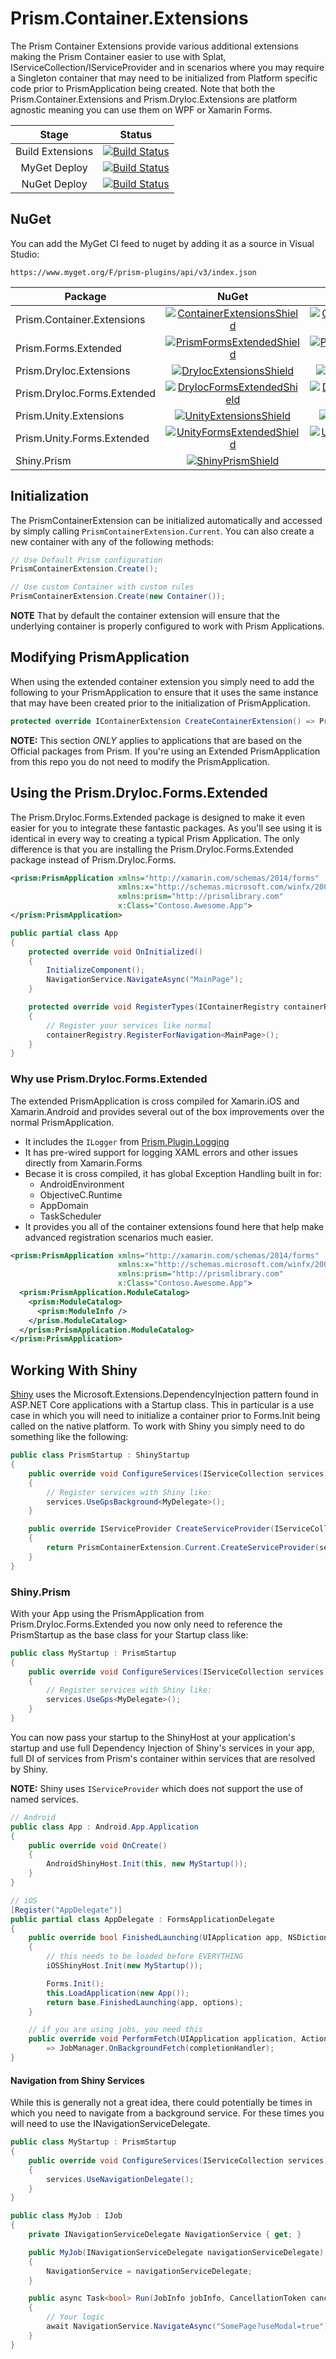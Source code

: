 ﻿# Prism.Container.Extensions

The Prism Container Extensions provide various additional extensions making the Prism Container easier to use with Splat, IServiceCollection/IServiceProvider and in scenarios where you may require a Singleton container that may need to be initialized from Platform specific code prior to PrismApplication being created. Note that both the Prism.Container.Extensions and Prism.DryIoc.Extensions are platform agnostic meaning you can use them on WPF or Xamarin Forms.

| Stage | Status |
|:-----:|--------|
| Build Extensions | [![Build Status](https://dev.azure.com/dansiegel/Prism.Plugins/_apis/build/status/dansiegel.Prism.Container.Extensions?branchName=master&stageName=Build%20NuGet%20Packages&jobName=Build%20Container%20Extensions)](https://dev.azure.com/dansiegel/Prism.Plugins/_build/latest?definitionId=41&branchName=master) |
| MyGet Deploy | [![Build Status](https://dev.azure.com/dansiegel/Prism.Plugins/_apis/build/status/dansiegel.Prism.Container.Extensions?branchName=master&stageName=Deploy%20NuGets&jobName=MyGet.org)](https://dev.azure.com/dansiegel/Prism.Plugins/_build/latest?definitionId=41&branchName=master) |
| NuGet Deploy | [![Build Status](https://dev.azure.com/dansiegel/Prism.Plugins/_apis/build/status/dansiegel.Prism.Container.Extensions?branchName=master&stageName=Deploy%20NuGets&jobName=NuGet.org)](https://dev.azure.com/dansiegel/Prism.Plugins/_build/latest?definitionId=41&branchName=master) |

## NuGet

You can add the MyGet CI feed to nuget by adding it as a source in Visual Studio:

`https://www.myget.org/F/prism-plugins/api/v3/index.json`

| Package | NuGet | MyGet |
|-------|:-----:|:------:|
| Prism.Container.Extensions | [![ContainerExtensionsShield]][ContainerExtensionsNuGet] | [![ContainerExtensionsMyGetShield]][ContainerExtensionsMyGet] |
| Prism.Forms.Extended | [![PrismFormsExtendedShield]][PrismFormsExtendedNuGet] | [![PrismFormsExtendedMyGetShield]][PrismFormsExtendedMyGet] |
| Prism.DryIoc.Extensions | [![DryIocExtensionsShield]][DryIocExtensionsNuGet] | [![DryIocExtensionsMyGetShield]][DryIocExtensionsMyGet] |
| Prism.DryIoc.Forms.Extended | [![DryIocFormsExtendedShield]][DryIocFormsExtendedNuGet] | [![DryIocFormsExtendedMyGetShield]][DryIocFormsExtendedMyGet] |
| Prism.Unity.Extensions | [![UnityExtensionsShield]][UnityExtensionsNuGet] | [![UnityExtensionsMyGetShield]][UnityExtensionsMyGet] |
| Prism.Unity.Forms.Extended | [![UnityFormsExtendedShield]][UnityFormsExtendedNuGet] | [![UnityFormsExtendedMyGetShield]][UnityFormsExtendedMyGet] |
| Shiny.Prism | [![ShinyPrismShield]][ShinyPrismNuGet] | [![ShinyPrismMyGetShield]][ShinyPrismMyGet] |

## Initialization

The PrismContainerExtension can be initialized automatically and accessed by simply calling `PrismContainerExtension.Current`. You can also create a new container with any of the following methods:

```cs
// Use Default Prism configuration
PrismContainerExtension.Create();

// Use custom Container with custom rules
PrismContainerExtension.Create(new Container());
```

**NOTE** That by default the container extension will ensure that the underlying container is properly configured to work with Prism Applications.

## Modifying PrismApplication

When using the extended container extension you simply need to add the following to your PrismApplication to ensure that it uses the same instance that may have been created prior to the initialization of PrismApplication.

```cs
protected override IContainerExtension CreateContainerExtension() => PrismContainerExtension.Current;
```

**NOTE:** This section *ONLY* applies to applications that are based on the Official packages from Prism. If you're using an Extended PrismApplication from this repo you do not need to modify the PrismApplication.

## Using the Prism.DryIoc.Forms.Extended

The Prism.DryIoc.Forms.Extended package is designed to make it even easier for you to integrate these fantastic packages. As you'll see using it is identical in every way to creating a typical Prism Application. The only difference is that you are installing the Prism.DryIoc.Forms.Extended package instead of Prism.DryIoc.Forms.

```xml
<prism:PrismApplication xmlns="http://xamarin.com/schemas/2014/forms"
                        xmlns:x="http://schemas.microsoft.com/winfx/2009/xaml"
                        xmlns:prism="http://prismlibrary.com"
                        x:Class="Contoso.Awesome.App">
</prism:PrismApplication>
```

```cs
public partial class App
{
    protected override void OnInitialized()
    {
        InitializeComponent();
        NavigationService.NavigateAsync("MainPage");
    }

    protected override void RegisterTypes(IContainerRegistry containerRegistry)
    {
        // Register your services like normal
        containerRegistry.RegisterForNavigation<MainPage>();
    }
}
```

### Why use Prism.DryIoc.Forms.Extended

The extended PrismApplication is cross compiled for Xamarin.iOS and Xamarin.Android and provides several out of the box improvements over the normal PrismApplication.

- It includes the `ILogger` from [Prism.Plugin.Logging](https://github.com/dansiegel/Prism.Plugin.Logging)
- It has pre-wired support for logging XAML errors and other issues directly from Xamarin.Forms
- Becase it is cross compiled, it has global Exception Handling built in for:
  - AndroidEnvironment
  - ObjectiveC.Runtime
  - AppDomain
  - TaskScheduler
- It provides you all of the container extensions found here that help make advanced registration scenarios much easier.

```xml
<prism:PrismApplication xmlns="http://xamarin.com/schemas/2014/forms"
                        xmlns:x="http://schemas.microsoft.com/winfx/2009/xaml"
                        xmlns:prism="http://prismlibrary.com"
                        x:Class="Contoso.Awesome.App">
  <prism:PrismApplication.ModuleCatalog>
    <prism:ModuleCatalog>
      <prism:ModuleInfo />
    </prism.ModuleCatalog>
  </prism:PrismApplication.ModuleCatalog>
</prism:PrismApplication>
```

## Working With Shiny

[Shiny](https://github.com/shinyorg/shiny) uses the Microsoft.Extensions.DependencyInjection pattern found in ASP.NET Core applications with a Startup class. This in particular is a use case in which you will need to initialize a container prior to Forms.Init being called on the native platform. To work with Shiny you simply need to do something like the following:

```cs
public class PrismStartup : ShinyStartup
{
    public override void ConfigureServices(IServiceCollection services)
    {
        // Register services with Shiny like: 
        services.UseGpsBackground<MyDelegate>();
    }

    public override IServiceProvider CreateServiceProvider(IServiceCollection services)
    {
        return PrismContainerExtension.Current.CreateServiceProvider(services);
    }
}
```

### Shiny.Prism

With your App using the PrismApplication from Prism.DryIoc.Forms.Extended you now only need to reference the PrismStartup as the base class for your Startup class like:

```cs
public class MyStartup : PrismStartup
{
    public override void ConfigureServices(IServiceCollection services)
    {
        // Register services with Shiny like: 
        services.UseGps<MyDelegate>();
    }
}
```

You can now pass your startup to the ShinyHost at your application's startup and use full Dependency Injection of Shiny's services in your app, full DI of services from Prism's container within services that are resolved by Shiny.

**NOTE:** Shiny uses `IServiceProvider` which does not support the use of named services.

```cs
// Android
public class App : Android.App.Application
{
    public override void OnCreate()
    {
        AndroidShinyHost.Init(this, new MyStartup());
    }
}

// iOS
[Register("AppDelegate")]
public partial class AppDelegate : FormsApplicationDelegate
{
    public override bool FinishedLaunching(UIApplication app, NSDictionary options)
    {
        // this needs to be loaded before EVERYTHING
        iOSShinyHost.Init(new MyStartup());

        Forms.Init();
        this.LoadApplication(new App());
        return base.FinishedLaunching(app, options);
    }

    // if you are using jobs, you need this
    public override void PerformFetch(UIApplication application, Action<UIBackgroundFetchResult> completionHandler)
        => JobManager.OnBackgroundFetch(completionHandler);
}
```

#### Navigation from Shiny Services

While this is generally not a great idea, there could potentially be times in which you need to navigate from a background service. For these times you will need to use the INavigationServiceDelegate.

```cs
public class MyStartup : PrismStartup
{
    public override void ConfigureServices(IServiceCollection services)
    {
        services.UseNavigationDelegate();
    }
}

public class MyJob : IJob
{
    private INavigationServiceDelegate NavigationService { get; }

    public MyJob(INavigationServiceDelegate navigationServiceDelegate)
    {
        NavigationService = navigationServiceDelegate;
    }

    public async Task<bool> Run(JobInfo jobInfo, CancellationToken cancelToken)
    {
        // Your logic
        await NavigationService.NavigateAsync("SomePage?useModal=true");
    }
}
```

[ContainerExtensionsNuGet]: https://www.nuget.org/packages/Prism.Container.Extensions
[ContainerExtensionsShield]: https://img.shields.io/nuget/vpre/Prism.Container.Extensions.svg
[ContainerExtensionsMyGet]: https://www.myget.org/feed/prism-plugins/package/nuget/Prism.Container.Extensions
[ContainerExtensionsMyGetShield]: https://img.shields.io/myget/prism-plugins/vpre/Prism.Container.Extensions.svg

[DryIocExtensionsNuGet]: https://www.nuget.org/packages/Prism.DryIoc.Extensions
[DryIocExtensionsShield]: https://img.shields.io/nuget/vpre/Prism.DryIoc.Extensions.svg
[DryIocExtensionsMyGet]: https://www.myget.org/feed/prism-plugins/package/nuget/Prism.DryIoc.Extensions
[DryIocExtensionsMyGetShield]: https://img.shields.io/myget/prism-plugins/vpre/Prism.DryIoc.Extensions.svg

[DryIocFormsExtendedNuGet]: https://www.nuget.org/packages/Prism.DryIoc.Forms.Extended
[DryIocFormsExtendedShield]: https://img.shields.io/nuget/vpre/Prism.DryIoc.Forms.Extended.svg
[DryIocFormsExtendedMyGet]: https://www.myget.org/feed/prism-plugins/package/nuget/Prism.DryIoc.Forms.Extended
[DryIocFormsExtendedMyGetShield]: https://img.shields.io/myget/prism-plugins/vpre/Prism.DryIoc.Forms.Extended.svg

[ShinyPrismNuGet]: https://www.nuget.org/packages/Shiny.Prism
[ShinyPrismShield]: https://img.shields.io/nuget/vpre/Shiny.Prism.svg
[ShinyPrismMyGet]: https://www.myget.org/feed/prism-plugins/package/nuget/Shiny.Prism
[ShinyPrismMyGetShield]: https://img.shields.io/myget/prism-plugins/vpre/Shiny.Prism.svg

[PrismFormsExtendedNuGet]: https://www.nuget.org/packages/Prism.Forms.Extended
[PrismFormsExtendedShield]: https://img.shields.io/nuget/vpre/Prism.Forms.Extended.svg
[PrismFormsExtendedMyGet]: https://www.myget.org/feed/prism-plugins/package/nuget/Prism.Forms.Extended
[PrismFormsExtendedMyGetShield]: https://img.shields.io/myget/prism-plugins/vpre/Prism.Forms.Extended.svg

[UnityExtensionsNuGet]: https://www.nuget.org/packages/Prism.Unity.Extensions
[UnityExtensionsShield]: https://img.shields.io/nuget/vpre/Prism.Unity.Extensions.svg
[UnityExtensionsMyGet]: https://www.myget.org/feed/prism-plugins/package/nuget/Prism.Unity.Extensions
[UnityExtensionsMyGetShield]: https://img.shields.io/myget/prism-plugins/vpre/Prism.Unity.Extensions.svg

[UnityFormsExtendedNuGet]: https://www.nuget.org/packages/Prism.Unity.Forms.Extended
[UnityFormsExtendedShield]: https://img.shields.io/nuget/vpre/Prism.Unity.Forms.Extended.svg
[UnityFormsExtendedMyGet]: https://www.myget.org/feed/prism-plugins/package/nuget/Prism.Unity.Forms.Extended
[UnityFormsExtendedMyGetShield]: https://img.shields.io/myget/prism-plugins/vpre/Prism.Unity.Forms.Extended.svg
